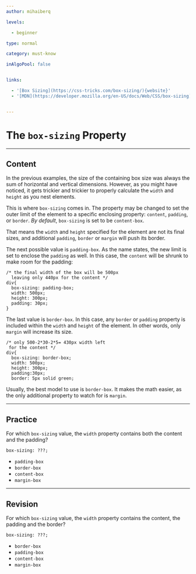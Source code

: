 ```yaml
---
author: mihaiberq

levels:

  - beginner

type: normal

category: must-know

inAlgoPool: false


links:

  - '[Box Sizing](https://css-tricks.com/box-sizing/){website}'
  - '[MDN](https://developer.mozilla.org/en-US/docs/Web/CSS/box-sizing){documentation}'


---
```


# The `box-sizing` Property

---

## Content

In the previous examples, the size of the containing box size was always the sum of horizontal and vertical dimensions. However, as you might have noticed, it gets trickier and trickier to properly calculate the `width` and `height` as you nest elements.

This is where `box-sizing` comes in. The property may be changed to set the outer limit of the element to a specific enclosing property: `content`, `padding`, or `border`. _By default_, `box-sizing` is set to be `content-box`.

That means the `width` and `height` specified for the element are not its final sizes, and additional `padding`, `border` or `margin` will push its border.

The next possible value is `padding-box`. As the name states, the new limit is set to enclose the `padding` as well. In this case, the `content` will be shrunk to make room for the padding:

```
/* the final width of the box will be 500px
  leaving only 440px for the content */
div{
  box-sizing: padding-box;
  width: 500px;
  height: 300px;
  padding: 30px;
}
```

The last value is `border-box`. In this case, any `border` or `padding` property is included within the `width` and `height` of the element. In other words, only `margin` will increase its size.

```
/* only 500-2*30-2*5= 430px width left
 for the content */
div{
  box-sizing: border-box;
  width: 500px;
  height: 300px;
  padding:30px;
  border: 5px solid green;
```

Usually, the best model to use is `border-box`. It makes the math easier, as the only additional property to watch for is `margin`.

---

## Practice

For which `box-sizing` value, the `width` property contains both the content and the padding?

```
box-sizing: ???;
```

- `padding-box`
- `border-box`
- `content-box`
- `margin-box`

---

## Revision

For which `box-sizing` value, the `width` property contains the content, the padding and the border?

```
box-sizing: ???;
```

- `border-box`
- `padding-box`
- `content-box`
- `margin-box`
